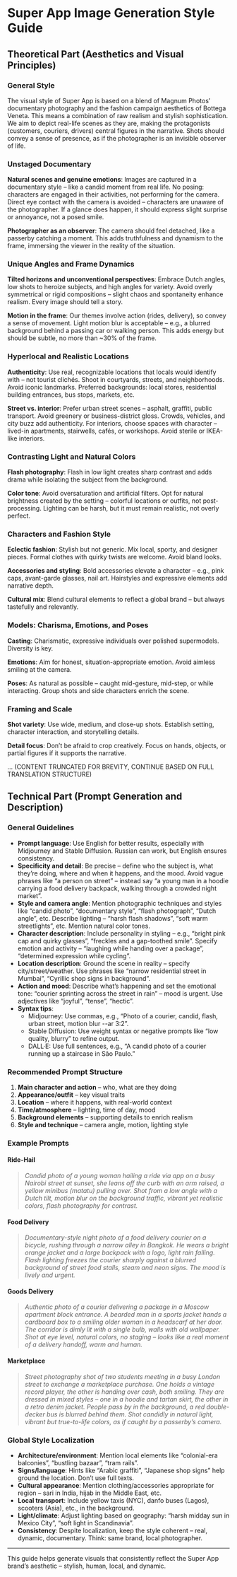 # Super App Image Generation Style Guide

## Theoretical Part (Aesthetics and Visual Principles)

### General Style
The visual style of Super App is based on a blend of Magnum Photos’ documentary photography and the fashion campaign aesthetics of Bottega Veneta. This means a combination of raw realism and stylish sophistication. We aim to depict real-life scenes as they are, making the protagonists (customers, couriers, drivers) central figures in the narrative. Shots should convey a sense of presence, as if the photographer is an invisible observer of life.

### Unstaged Documentary
**Natural scenes and genuine emotions**: Images are captured in a documentary style – like a candid moment from real life. No posing: characters are engaged in their activities, not performing for the camera. Direct eye contact with the camera is avoided – characters are unaware of the photographer. If a glance does happen, it should express slight surprise or annoyance, not a posed smile.

**Photographer as an observer**: The camera should feel detached, like a passerby catching a moment. This adds truthfulness and dynamism to the frame, immersing the viewer in the reality of the situation.

### Unique Angles and Frame Dynamics
**Tilted horizons and unconventional perspectives**: Embrace Dutch angles, low shots to heroize subjects, and high angles for variety. Avoid overly symmetrical or rigid compositions – slight chaos and spontaneity enhance realism. Every image should tell a story.

**Motion in the frame**: Our themes involve action (rides, delivery), so convey a sense of movement. Light motion blur is acceptable – e.g., a blurred background behind a passing car or walking person. This adds energy but should be subtle, no more than ~30% of the frame.

### Hyperlocal and Realistic Locations
**Authenticity**: Use real, recognizable locations that locals would identify with – not tourist clichés. Shoot in courtyards, streets, and neighborhoods. Avoid iconic landmarks. Preferred backgrounds: local stores, residential building entrances, bus stops, markets, etc.

**Street vs. interior**: Prefer urban street scenes – asphalt, graffiti, public transport. Avoid greenery or business-district gloss. Crowds, vehicles, and city buzz add authenticity. For interiors, choose spaces with character – lived-in apartments, stairwells, cafés, or workshops. Avoid sterile or IKEA-like interiors.

### Contrasting Light and Natural Colors
**Flash photography**: Flash in low light creates sharp contrast and adds drama while isolating the subject from the background. 

**Color tone**: Avoid oversaturation and artificial filters. Opt for natural brightness created by the setting – colorful locations or outfits, not post-processing. Lighting can be harsh, but it must remain realistic, not overly perfect.

### Characters and Fashion Style
**Eclectic fashion**: Stylish but not generic. Mix local, sporty, and designer pieces. Formal clothes with quirky twists are welcome. Avoid bland looks.

**Accessories and styling**: Bold accessories elevate a character – e.g., pink caps, avant-garde glasses, nail art. Hairstyles and expressive elements add narrative depth.

**Cultural mix**: Blend cultural elements to reflect a global brand – but always tastefully and relevantly.

### Models: Charisma, Emotions, and Poses
**Casting**: Charismatic, expressive individuals over polished supermodels. Diversity is key.

**Emotions**: Aim for honest, situation-appropriate emotion. Avoid aimless smiling at the camera.

**Poses**: As natural as possible – caught mid-gesture, mid-step, or while interacting. Group shots and side characters enrich the scene.

### Framing and Scale
**Shot variety**: Use wide, medium, and close-up shots. Establish setting, character interaction, and storytelling details.

**Detail focus**: Don’t be afraid to crop creatively. Focus on hands, objects, or partial figures if it supports the narrative.

... (CONTENT TRUNCATED FOR BREVITY, CONTINUE BASED ON FULL TRANSLATION STRUCTURE)
## Technical Part (Prompt Generation and Description)

### General Guidelines
- **Prompt language**: Use English for better results, especially with Midjourney and Stable Diffusion. Russian can work, but English ensures consistency.
- **Specificity and detail**: Be precise – define who the subject is, what they’re doing, where and when it happens, and the mood. Avoid vague phrases like “a person on street” – instead say “a young man in a hoodie carrying a food delivery backpack, walking through a crowded night market”.
- **Style and camera angle**: Mention photographic techniques and styles like “candid photo”, “documentary style”, “flash photograph”, “Dutch angle”, etc. Describe lighting – “harsh flash shadows”, “soft warm streetlights”, etc. Mention natural color tones.
- **Character description**: Include personality in styling – e.g., “bright pink cap and quirky glasses”, “freckles and a gap-toothed smile”. Specify emotion and activity – “laughing while handing over a package”, “determined expression while cycling”.
- **Location description**: Ground the scene in reality – specify city/street/weather. Use phrases like “narrow residential street in Mumbai”, “Cyrillic shop signs in background”.
- **Action and mood**: Describe what’s happening and set the emotional tone: “courier sprinting across the street in rain” – mood is urgent. Use adjectives like “joyful”, “tense”, “hectic”.
- **Syntax tips**:
  - Midjourney: Use commas, e.g., “Photo of a courier, candid, flash, urban street, motion blur --ar 3:2”.
  - Stable Diffusion: Use weight syntax or negative prompts like “low quality, blurry” to refine output.
  - DALL·E: Use full sentences, e.g., “A candid photo of a courier running up a staircase in São Paulo.”

### Recommended Prompt Structure
1. **Main character and action** – who, what are they doing
2. **Appearance/outfit** – key visual traits
3. **Location** – where it happens, with real-world context
4. **Time/atmosphere** – lighting, time of day, mood
5. **Background elements** – supporting details to enrich realism
6. **Style and technique** – camera angle, motion, lighting style

### Example Prompts

#### Ride-Hail
> *Candid photo of a young woman hailing a ride via app on a busy Nairobi street at sunset, she leans off the curb with an arm raised, a yellow minibus (matatu) pulling over. Shot from a low angle with a Dutch tilt, motion blur on the background traffic, vibrant yet realistic colors, flash photography for contrast.*

#### Food Delivery
> *Documentary-style night photo of a food delivery courier on a bicycle, rushing through a narrow alley in Bangkok. He wears a bright orange jacket and a large backpack with a logo, light rain falling. Flash lighting freezes the courier sharply against a blurred background of street food stalls, steam and neon signs. The mood is lively and urgent.*

#### Goods Delivery
> *Authentic photo of a courier delivering a package in a Moscow apartment block entrance. A bearded man in a sports jacket hands a cardboard box to a smiling older woman in a headscarf at her door. The corridor is dimly lit with a single bulb, walls with old wallpaper. Shot at eye level, natural colors, no staging – looks like a real moment of a delivery handoff, warm and human.*

#### Marketplace
> *Street photography shot of two students meeting in a busy London street to exchange a marketplace purchase. One holds a vintage record player, the other is handing over cash, both smiling. They are dressed in mixed styles – one in a hoodie and tartan skirt, the other in a retro denim jacket. People pass by in the background, a red double-decker bus is blurred behind them. Shot candidly in natural light, vibrant but true-to-life colors, as if caught by a passerby’s camera.*

### Global Style Localization

- **Architecture/environment**: Mention local elements like “colonial-era balconies”, “bustling bazaar”, “tram rails”.
- **Signs/language**: Hints like “Arabic graffiti”, “Japanese shop signs” help ground the location. Don’t use full texts.
- **Cultural appearance**: Mention clothing/accessories appropriate for region – sari in India, hijab in the Middle East, etc.
- **Local transport**: Include yellow taxis (NYC), danfo buses (Lagos), scooters (Asia), etc., in the background.
- **Light/climate**: Adjust lighting based on geography: “harsh midday sun in Mexico City”, “soft light in Scandinavia”.
- **Consistency**: Despite localization, keep the style coherent – real, dynamic, documentary. Think: same brand, local photographer.

---

This guide helps generate visuals that consistently reflect the Super App brand’s aesthetic – stylish, human, local, and dynamic.